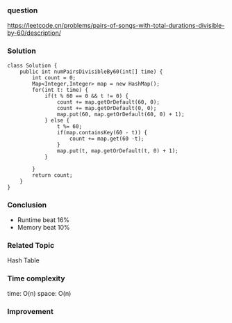 ### question
https://leetcode.cn/problems/pairs-of-songs-with-total-durations-divisible-by-60/description/
### Solution
```
class Solution {
    public int numPairsDivisibleBy60(int[] time) {
        int count = 0;
        Map<Integer,Integer> map = new HashMap();
        for(int t: time) {
            if(t % 60 == 0 && t != 0) {
                count += map.getOrDefault(60, 0);
                count += map.getOrDefault(0, 0);
                map.put(60, map.getOrDefault(60, 0) + 1);
            } else {
                t %= 60;
                if(map.containsKey(60 - t)) {
                    count += map.get(60 -t);
                }
                map.put(t, map.getOrDefault(t, 0) + 1);
            }
            
        }
        return count;
    }
}
```
### Conclusion
- Runtime beat 16%
- Memory beat 10%

### Related Topic
Hash Table

### Time complexity
time: O(n)
space: O(n)

### Improvement